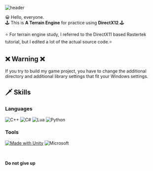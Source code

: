 ![header](https://capsule-render.vercel.app/api?text=DirectX12%20Terrain&fontSize=50&rotate=0&color=11903f&fontColor=ff9900&type=Waving&animation=scaleIn)

😀 Hello, everyone.     
🕹️ This is **A Terrain Engine** for practice using   **DirectX12**.🕹️    

⭐ For terrain engine study, I referred to the   DirectX11 based Rastertek tutorial, but I edited a lot   of the actual source code.⭐  


## ❌ Warning ❌
If you try to build my game project, you have to change the additional directory and additional library settings that fit your Windows settings.

## 🗡️ Skills
### Languages
![C++](https://img.shields.io/badge/c++-%2300599C.svg?style=for-the-badge&logo=c%2B%2B&logoColor=white)   ![C#](https://img.shields.io/badge/c%23-%23239120.svg?style=for-the-badge&logo=c-sharp&logoColor=white) ![Lua](https://img.shields.io/badge/lua-%232C2D72.svg?style=for-the-badge&logo=lua&logoColor=white) ![Python](https://img.shields.io/badge/python-3670A0?style=for-the-badge&logo=python&logoColor=ffdd54)
### Tools
[![Made with Unity](https://img.shields.io/badge/Unity-57b9d3.svg?style=for-the-badge&logo=unity)](https://unity3d.com) ![Microsoft](https://img.shields.io/badge/DirectX12-0078D4?style=for-the-badge&logo=microsoft&logoColor=white)

<br></br>
**Do not give up**
